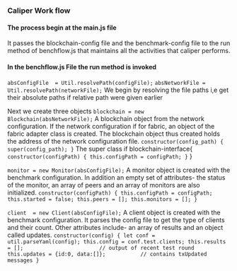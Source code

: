 ### Caliper Work flow

#### The process begin at the main.js file
It passes the blockchain-config file and the benchmark-config file to the run method of benchflow.js that maintains all the activities that caliper performs.

#### In the benchflow.js File the run method is invoked
`absConfigFile  = Util.resolvePath(configFile);`
`absNetworkFile = Util.resolvePath(networkFile);`
We begin by resolving the file paths i,e get their absolute paths if relative path were given earlier

Next we create three objects
`blockchain = new Blockchain(absNetworkFile);`
A blockchain object from the network configuration. If the network configuration if for fabric, an object of the fabric adapter class is created. The blockchain object thus created holds the address of the network configuration file.
`constructor(config_path) {
    super(config_path);
}`
The super class if blockchain-interface{
  `constructor(configPath) {
      this.configPath = configPath;
  }`
}

`monitor = new Monitor(absConfigFile);`
A monitor object is created with the benchmark configuration. In addition an empty set of attributes- the status of the monitor, an array of peers and an array of monitors are also initialized.
`constructor(configPath) {
    this.configPath = configPath;
    this.started = false;
    this.peers = [];
    this.monitors = [];
}`

`client  = new Client(absConfigFile);`
A client object is created with the benchmark configuration. It parses the config file to get the type of clients and their count. Other attributes include- an array of results and an object called updates.
`constructor(config) {
    let conf = util.parseYaml(config);
    this.config = conf.test.clients;
    this.results = [];                        // output of recent test round
    this.updates = {id:0, data:[]};           // contains txUpdated messages
}`
